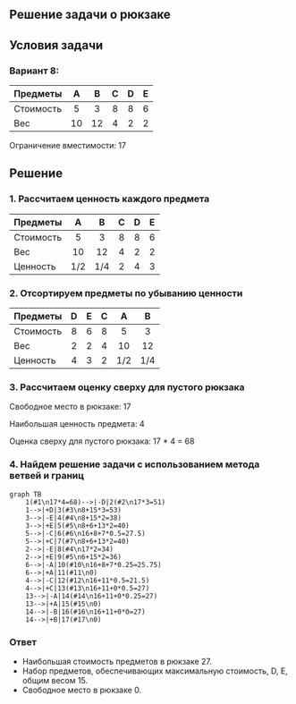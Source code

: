 ## Решение задачи о рюкзаке
## Условия задачи

### Вариант 8:

| Предметы  |  A  | B  | C | D | E |
|:----------|:---:|:--:|:-:|:-:|:-:|
| Стоимость |  5  | 3  | 8 | 8 | 6 |
| Вес       | 10  | 12 | 4 | 2 | 2 |

Ограничение вместимости: 17

## Решение
### 1. Рассчитаем ценность каждого предмета
| Предметы  |  A  |  B  | C | D  | E  |
|:----------|:---:|:---:|:-:|:--:|:--:|
| Стоимость |  5  | 3  | 8 | 8 | 6 |
| Вес       | 10  | 12 | 4 | 2 | 2 |
| Ценность  | 1/2 | 1/4 | 2 | 4  | 3  |

### 2. Отсортируем предметы по убыванию ценности
| Предметы  | D  | E  | C |  A  |  B  |
|:----------|:--:|:--:|:-:|:---:|:---:|
| Стоимость | 8 | 6 | 8 |  5  |  3  |
| Вес       | 2  | 2 | 4 | 10  | 12  |
| Ценность  | 4  | 3  | 2 | 1/2 | 1/4 |

### 3. Рассчитаем оценку сверху для пустого рюкзака

Свободное место в рюкзаке: 17

Наибольшая ценность предмета: 4

Оценка сверху для пустого рюкзака: 17 * 4 = 68


### 4. Найдем решение задачи с использованием метода ветвей и границ

```mermaid
graph TB
    1(#1\n17*4=68)-->|-D|2(#2\n17*3=51)
    1-->|+D|3(#3\n8+15*3=53)
    3-->|-E|4(#4\n8+15*2=38)
    3-->|+E|5(#5\n8+6+13*2=40)
    5-->|-C|6(#6\n16+8+7*0.5=27.5)
    5-->|+C|7(#7\n8+6+13*2=40)
    2-->|-E|8(#4\n17*2=34)
    2-->|+E|9(#5\n6+15*2=36)
    6-->|-A|10(#10\n16+8+7*0.25=25.75)
    6-->|+A|11(#11\n0)
    4-->|-C|12(#12\n16+11*0.5=21.5)
    4-->|+C|13(#13\n16+11+0*0.5=27)
    13-->|-A|14(#14\n16+11+0*0.25=27)
    13-->|+A|15(#15\n0)
    14-->|-B|16(#16\n16+11+0*0=27)
    14-->|+B|17(#17\n0)
```

### Ответ
- Наибольшая стоимость предметов в рюкзаке 27.
- Набор предметов, обеспечивающих максимальную стоимость, D, E, общим весом 15.
- Свободное место в рюкзаке 0.
